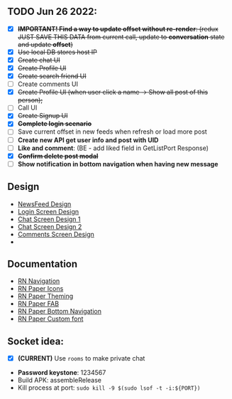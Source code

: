 ## TODO Jun 26 2022:
- [x] ~~**IMPORTANT! Find a way to update offset without re-render**: (redux JUST SAVE THIS DATA from current call, update to **conversation** state and update **offset**)~~
- [x] ~~Use local DB stores host IP~~
- [x] ~~Create chat UI~~
- [x] ~~Create Profile UI~~
- [x] ~~Create search friend UI~~
- [ ] Create comments UI
- [x] ~~Create Profile UI (when user click a name -> Show all post of this person);~~
- [ ] Call UI
- [x] ~~Create Signup UI~~
- [x] ~~**Complete login scenario**~~
- [ ] Save current offset in new feeds when refresh or load more post
- [ ] **Create new API get user info and post with UID**
- [ ] **Like and comment**: (BE - add liked field in GetListPort Response)
- [x] ~~**Confirm delete post modal**~~
- [ ] **Show notification in bottom navigation when having new message**

## Design  
 - [NewsFeed Design](https://dribbble.com/tags/newsfeed)
 - [Login Screen Design](https://thumbs.dreamstime.com/z/mockup-screen-login-form-welcome-page-your-mobile-app-interface-design-login-page-mockup-screen-login-form-welcome-199562898.jpg)
 - [Chat Screen Design 1](https://assets.materialup.com/uploads/2c557a48-77e8-4ccc-9573-97a2509f3b07/preview.png)
 - [Chat Screen Design 2](https://i.pinimg.com/736x/1f/b9/49/1fb94995bae04dc1103c8174956ac70c.jpg)
 - [Comments Screen Design](https://cdn.dribbble.com/users/1723105/screenshots/14711373/media/46652e6e05f26b43a7c089f6c6e234f5.png?compress=1&resize=1090x1280)
 - 
## Documentation
 - [RN Navigation](https://reactnative.dev/docs/navigation)
 - [RN Paper Icons](https://materialdesignicons.com/)
 - [RN Paper Theming](https://callstack.github.io/react-native-paper/theming.html)
 - [RN Paper FAB](https://callstack.github.io/react-native-paper/animated-fab.html)
 - [RN Paper Bottom Navigation](https://callstack.github.io/react-native-paper/bottom-navigation.html)
 - [RN Paper Custom font](https://callstack.github.io/react-native-paper/fonts.html)

## Socket idea:  
 - [x] **(CURRENT)** Use `rooms` to make private chat
 - **Password keystone**: 1234567
 - Build APK: assembleRelease
 - Kill process at port: `sudo kill -9 $(sudo lsof -t -i:${PORT})`
